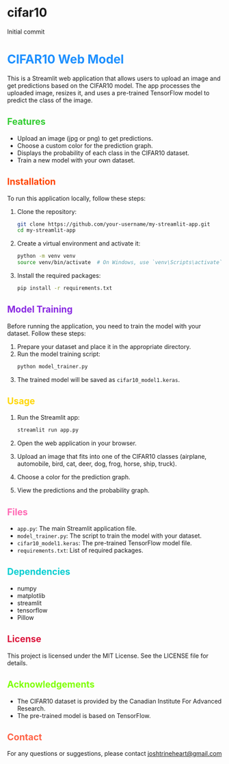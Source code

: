 # cifar10
Initial commit

# <span style="color: #1E90FF;">CIFAR10 Web Model</span>

This is a Streamlit web application that allows users to upload an image and get predictions based on the CIFAR10 model. The app processes the uploaded image, resizes it, and uses a pre-trained TensorFlow model to predict the class of the image.

## <span style="color: #32CD32;">Features</span>

- Upload an image (jpg or png) to get predictions.
- Choose a custom color for the prediction graph.
- Displays the probability of each class in the CIFAR10 dataset.
- Train a new model with your own dataset.

## <span style="color: #FF4500;">Installation</span>

To run this application locally, follow these steps:

1. Clone the repository:
    ```bash
    git clone https://github.com/your-username/my-streamlit-app.git
    cd my-streamlit-app
    ```

2. Create a virtual environment and activate it:
    ```bash
    python -m venv venv
    source venv/bin/activate  # On Windows, use `venv\Scripts\activate`
    ```

3. Install the required packages:
    ```bash
    pip install -r requirements.txt
    ```

## <span style="color: #8A2BE2;">Model Training</span>

Before running the application, you need to train the model with your dataset. Follow these steps:

1. Prepare your dataset and place it in the appropriate directory.
2. Run the model training script:
    ```bash
    python model_trainer.py
    ```
3. The trained model will be saved as `cifar10_model1.keras`.

## <span style="color: #FFD700;">Usage</span>

1. Run the Streamlit app:
    ```bash
    streamlit run app.py
    ```

2. Open the web application in your browser.
3. Upload an image that fits into one of the CIFAR10 classes (airplane, automobile, bird, cat, deer, dog, frog, horse, ship, truck).
4. Choose a color for the prediction graph.
5. View the predictions and the probability graph.

## <span style="color: #FF69B4;">Files</span>

- `app.py`: The main Streamlit application file.
- `model_trainer.py`: The script to train the model with your dataset.
- `cifar10_model1.keras`: The pre-trained TensorFlow model file.
- `requirements.txt`: List of required packages.

## <span style="color: #00CED1;">Dependencies</span>

- numpy
- matplotlib
- streamlit
- tensorflow
- Pillow

## <span style="color: #DC143C;">License</span>

This project is licensed under the MIT License. See the LICENSE file for details.

## <span style="color: #7FFF00;">Acknowledgements</span>

- The CIFAR10 dataset is provided by the Canadian Institute For Advanced Research.
- The pre-trained model is based on TensorFlow.

## <span style="color: #FF6347;">Contact</span>

For any questions or suggestions, please contact joshtrineheart@gmail.com




